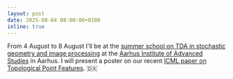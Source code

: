 ```yaml
---
layout: post
date: 2025-08-04 08:00:00+0100
inline: true
---
```


From 4 August to 8 August I'll be at the [summer school on TDA in stochastic geometry and image processing](https://sites.google.com/view/aarhustda/home?authuser=0) at the [Aarhus Institute of Advanced Studies](https://aias.au.dk) in Aarhus. I will present a poster on our recent [ICML paper on Topological Point Features](https://arxiv.org/abs/2406.02300). :denmark: